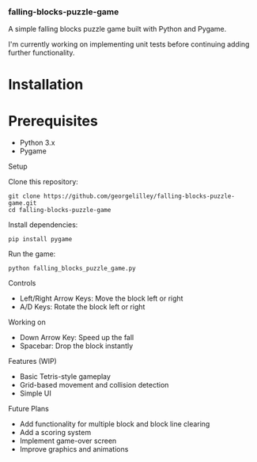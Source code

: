 ### falling-blocks-puzzle-game

A simple falling blocks puzzle game built with Python and Pygame.

I'm currently working on implementing unit tests before continuing adding further functionality.

# Installation

# Prerequisites

-  Python 3.x
-  Pygame

Setup

Clone this repository:
    
    git clone https://github.com/georgelilley/falling-blocks-puzzle-game.git
    cd falling-blocks-puzzle-game

Install dependencies:

    pip install pygame

Run the game:
    
    python falling_blocks_puzzle_game.py

Controls

-  Left/Right Arrow Keys: Move the block left or right
-  A/D Keys: Rotate the block left or right

Working on
-  Down Arrow Key: Speed up the fall
-  Spacebar: Drop the block instantly

Features (WIP)
-  Basic Tetris-style gameplay
-  Grid-based movement and collision detection
-  Simple UI

Future Plans
-  Add functionality for multiple block and block line clearing
-  Add a scoring system
-  Implement game-over screen
-  Improve graphics and animations
